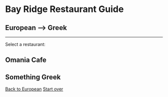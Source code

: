 # Bay Ridge Restaurant Guide
## European --> Greek
---
Select a restaurant:
## Omania Cafe
## Something Greek
[Back to European](european.md)
[Start over](../home.md)
